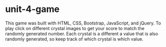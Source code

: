 # unit-4-game
This game was built with HTML, CSS, Bootstrap, JavaScript, and jQuery. 
To play click on different crystal images to get your score to match the randomly generated number. Each crystal is a different a value that is also randomly generated, so keep track of which crystal is which value.